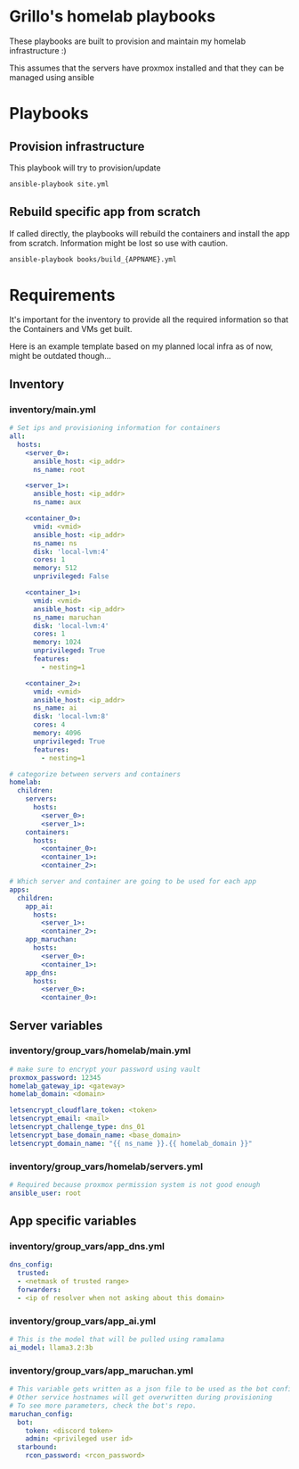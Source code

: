 # Grillo's homelab playbooks

These playbooks are built to provision and maintain my homelab infrastructure :)

This assumes that the servers have proxmox installed and that they can be managed using ansible

# Playbooks

## Provision infrastructure

This playbook will try to provision/update 

```sh
ansible-playbook site.yml
```

## Rebuild specific app from scratch

If called directly, the playbooks will rebuild the containers and install the app from scratch. Information might be lost so use with caution.

```sh
ansible-playbook books/build_{APPNAME}.yml
```

# Requirements

It's important for the inventory to provide all the required information so that the Containers and VMs get built.

Here is an example template based on my planned local infra as of now, might be outdated though...

## Inventory

### inventory/main.yml
```yml
# Set ips and provisioning information for containers
all:
  hosts:
    <server_0>:
      ansible_host: <ip_addr>
      ns_name: root

    <server_1>:
      ansible_host: <ip_addr>
      ns_name: aux

    <container_0>:
      vmid: <vmid>
      ansible_host: <ip_addr>
      ns_name: ns
      disk: 'local-lvm:4'
      cores: 1
      memory: 512
      unprivileged: False

    <container_1>:
      vmid: <vmid>
      ansible_host: <ip_addr>
      ns_name: maruchan
      disk: 'local-lvm:4'
      cores: 1
      memory: 1024
      unprivileged: True
      features:
        - nesting=1

    <container_2>:
      vmid: <vmid>
      ansible_host: <ip_addr>
      ns_name: ai
      disk: 'local-lvm:8'
      cores: 4
      memory: 4096
      unprivileged: True
      features:
        - nesting=1

# categorize between servers and containers
homelab:
  children:
    servers:
      hosts:
        <server_0>:
        <server_1>:
    containers:
      hosts:
        <container_0>:
        <container_1>:
        <container_2>:

# Which server and container are going to be used for each app
apps:
  children:
    app_ai:
      hosts:
        <server_1>:
        <container_2>:
    app_maruchan:
      hosts:
        <server_0>:
        <container_1>:
    app_dns:
      hosts:
        <server_0>:
        <container_0>:
```

## Server variables

### inventory/group_vars/homelab/main.yml
```yml
# make sure to encrypt your password using vault
proxmox_password: 12345
homelab_gateway_ip: <gateway>
homelab_domain: <domain>

letsencrypt_cloudflare_token: <token>
letsencrypt_email: <mail>
letsencrypt_challenge_type: dns_01
letsencrypt_base_domain_name: <base_domain>
letsencrypt_domain_name: "{{ ns_name }}.{{ homelab_domain }}"
```

### inventory/group_vars/homelab/servers.yml
```yml
# Required because proxmox permission system is not good enough
ansible_user: root
```

## App specific variables

### inventory/group_vars/app_dns.yml
```yml
dns_config:
  trusted:
  - <netmask of trusted range>
  forwarders:
  - <ip of resolver when not asking about this domain>
```


### inventory/group_vars/app_ai.yml
```yml
# This is the model that will be pulled using ramalama
ai_model: llama3.2:3b
```

### inventory/group_vars/app_maruchan.yml
```yml
# This variable gets written as a json file to be used as the bot config
# Other service hostnames will get overwritten during provisioning
# To see more parameters, check the bot's repo.
maruchan_config:
  bot: 
    token: <discord token>
    admin: <privileged user id>
  starbound:
    rcon_password: <rcon_password>
```


